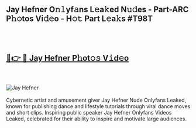 <h2>Jay Hefner O𝚗𝚕yf𝚊ns L𝚎a𝚔ed N𝚞𝚍es - Part-ARC P𝚑𝚘tos Vi𝚍𝚎o - H𝚘𝚝 Part L𝚎a𝚔s #T98T</h2>
<br>
<br>
<h2><a href="https://sinosizo.online/live/video.php?q=jay-hefner">🔗👉 🔴 Jay Hefner P𝚑ot𝚘𝚜 V𝚒d𝚎o</a></h2>
<br>
<br>
<a href="https://sinosizo.online/live/video.php?q=jay-hefner" rel="nofollow" data-target="animated-image.originalLink"><img src="https://i.imgur.com/0qMVB7G.gif" alt="Jay Hefner" style="max-width: 100%; display: inline-block;" data-target="animated-image.originalImage"></a>
</div>
<br>
<br>
Cybernetic artist and amusement giver Jay Hefner Nude Onlyfans Leaked, known for publishing dance and lifestyle tutorials through viral dance moves and short clips. Inspiring public speaker Jay Hefner Onlyfans Videos Leaked, celebrated for their ability to inspire and motivate large audiences.  
<br>